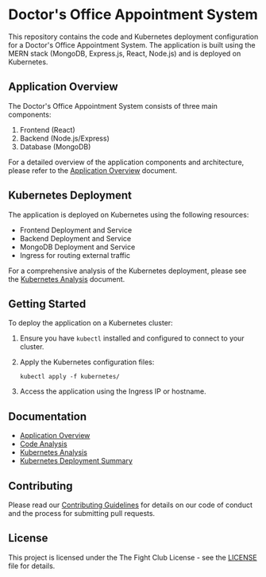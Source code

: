 # Doctor's Office Appointment System

This repository contains the code and Kubernetes deployment configuration for a Doctor's Office Appointment System. The application is built using the MERN stack (MongoDB, Express.js, React, Node.js) and is deployed on Kubernetes.

## Application Overview

The Doctor's Office Appointment System consists of three main components:

1. Frontend (React)
2. Backend (Node.js/Express)
3. Database (MongoDB)

For a detailed overview of the application components and architecture, please refer to the [Application Overview](application_overview.md) document.

## Kubernetes Deployment

The application is deployed on Kubernetes using the following resources:

- Frontend Deployment and Service
- Backend Deployment and Service
- MongoDB Deployment and Service
- Ingress for routing external traffic

For a comprehensive analysis of the Kubernetes deployment, please see the [Kubernetes Analysis](kubernetes_analysis.md) document.

## Getting Started

To deploy the application on a Kubernetes cluster:

1. Ensure you have `kubectl` installed and configured to connect to your cluster.
2. Apply the Kubernetes configuration files:

   ```
   kubectl apply -f kubernetes/
   ```

3. Access the application using the Ingress IP or hostname.

## Documentation

- [Application Overview](application_overview.md)
- [Code Analysis](code_analysis.md)
- [Kubernetes Analysis](kubernetes_analysis.md)
- [Kubernetes Deployment Summary](kubernetes_deployment_summary.md)

## Contributing

Please read our [Contributing Guidelines](CONTRIBUTING.md) for details on our code of conduct and the process for submitting pull requests.

## License

This project is licensed under the The Fight Club License - see the [LICENSE](https://github.com/benlk/misc-licenses/blob/master/fight-club-license.md) file for details.